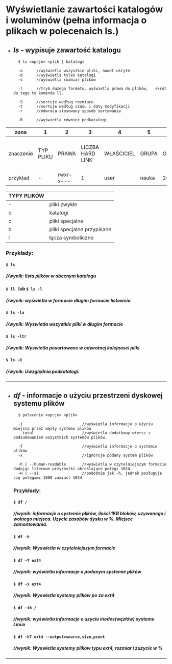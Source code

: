 # Wyświetlanie zawartości katalogów i woluminów (pełna informacja o plikach w polecenaich ls.)

* ## ***ls*** - wypisuje zawartość katalogu
        $ ls <opcje> <plik | katalog>

        -a		//wyświetla wszystkie pliki, nawet ukryte
        -d		//wyświetla tylko katalogi
        -s		//wyświetla rozmiar plików

        -l 		//tryb dużego formatu, wyświetla prawa do plików,   skrót do tego to komenda ll.

        -S 		//sortuje według rozmiaru
        -t 		//sortuje według czasu i daty modyfikacji
        -r 	    //odwraca stosowany sposób sortowania

        -R 		//wyświetla również podkatalogi

|zona| 1 | 2 | 3 | 4 | 5 | 6 | 7 | 8 |
|---|---|---|---|---|---|---|---|---|
|znaczenie|TYP PLIKU|PRAWA|LICZBA HARD LINK|WŁAŚCICIEL|GRUPA|OBJĘTOŚĆ|DATA I GODZINA OSTATNIEJ MODYFIKACJI PLIKU|NAZWA PLIKU|
|przyklad|-|rwxr-x---|1|user|nauka|265|01.05.2017 14:45|file|

|TYPY PLIKÓW||
|---|---|
|-|pliki zwykłe|
|d|katalogi|
|c|pliki specjalne|
|b|pliki specjalne przypisane|
|l|łącza symboliczne|
  
   ### **Przykłady**:
   #### `$ ls`
   ##### //wynik: *lista plików w obecnym katalogu*
   #### `$ ll ` lub `$ ls -l `
   ##### //wynik: *wyświetla w formacie długim formacie listownia*
   #### `$ ls -la`
   ##### //wynik: *Wyswietla wszystkie pliki w długim formacie*
   #### `$ ls -ltr`
   ##### //wynik: *Wyswietla posortowane w odwrotnej kolejnosci pliki*
   #### `$ ls -R`
   ##### //wynik: *Uwzględnia podkatalogi.*
---
* ## ***df*** - informacje o użyciu przestrzeni dyskowej systemu plików
        $ polecenie <opcje> <plik>

        -i                          //wyświetla informacje o użyciu miejsca przez węzły systemu plików
        --total                     //wyświetla dodatkowy wiersz z podsumowaniem wszystkich systemów plików.

        -T                          //wyświetla informacje o systemie plików
        -x                          //ignoruje podany system plików

        -h | --human-readable       //wyświetla w czytelniejszym formacie dodając literowe przyrostki określające potęgi 1024
        -H | --si                   //podobnie jak -h, jednak posługuje się potęgami 1000 zamiast 1024

   ### **Przykłady**:
   #### `$ df / `
   ##### //wynik: *informacje o systemie plików, ilości 1KB bloków, uzywanego i wolnego miejsca. Uzycie zasobów dysku w %. Miejsce zamontowania.*

   #### `$ df -h`
   ##### //wynik: *Wyswietla w czytelniejszym formacie*

   #### `$ df -T ext4`
   ##### //wynik: *wyświetla informacje o podanym systemie plików*

   #### `$ df -x ext4 `
   ##### //wynik: *Wyswietla systemy plików po za ext4*

   #### `$ df -ih / `
   ##### //wynik: *wyświetla informacje o uzyciu inodes(węzłów) systemu Linux*

   #### `$ df -hT ext4 --output=source,size,pcent`
   ##### //wynik: *Wyswietla systemy plików typu ext4, rozmiar i zuzycie w %*



   
    
---
